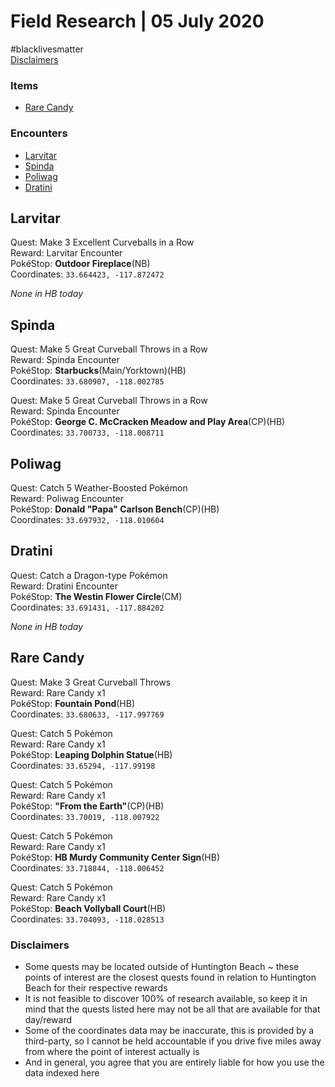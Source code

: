 ﻿# Field Research | 05 July 2020
#blacklivesmatter<br/>
[Disclaimers](https://github.com/naplesyrup/neuroticniantic/blob/master/research.md#disclaimers)

### Items
* [Rare Candy](https://github.com/naplesyrup/neuroticniantic/blob/master/research.md#rare-candy)
### Encounters
- [Larvitar](https://github.com/naplesyrup/neuroticniantic/blob/master/research.md#larvitar)
- [Spinda](https://github.com/naplesyrup/neuroticniantic/blob/master/research.md#spinda)
- [Poliwag](https://github.com/naplesyrup/neuroticniantic/blob/master/research.md#poliwag)
- [Dratini](https://github.com/naplesyrup/neuroticniantic/blob/master/research.md#dratini)

## Larvitar

Quest: Make 3 Excellent Curveballs in a Row<br/>
Reward: Larvitar Encounter<br/>
PokéStop: **Outdoor Fireplace**(NB)<br/>
Coordinates: ``33.664423, -117.872472``

*None in HB today*

## Spinda

Quest: Make 5 Great Curveball Throws in a Row<br/>
Reward: Spinda Encounter<br/>
PokéStop: **Starbucks**(Main/Yorktown)(HB)<br/>
Coordinates: ``33.680907, -118.002785``

Quest: Make 5 Great Curveball Throws in a Row<br/>
Reward: Spinda Encounter<br/>
PokéStop: **George C. McCracken Meadow and Play Area**(CP)(HB)<br/>
Coordinates: ``33.700733, -118.008711``

## Poliwag

Quest: Catch 5 Weather-Boosted Pokémon<br/>
Reward: Poliwag Encounter<br/>
PokéStop: **Donald "Papa" Carlson Bench**(CP)(HB)<br/>
Coordinates: ``33.697932, -118.010604``

## Dratini

Quest: Catch a Dragon-type Pokémon<br/>
Reward: Dratini Encounter<br/>
PokéStop: **The Westin Flower Circle**(CM)<br/>
Coordinates: ``33.691431, -117.884202``

*None in HB today*

## Rare Candy

Quest: Make 3 Great Curveball Throws<br/>
Reward: Rare Candy x1<br/>
PokéStop: **Fountain Pond**(HB)<br/>
Coordinates: ``33.680633, -117.997769``


Quest: Catch 5 Pokémon<br/>
Reward: Rare Candy x1<br/>
PokéStop: **Leaping Dolphin Statue**(HB)<br/>
Coordinates: ``33.65294, -117.99198``


Quest: Catch 5 Pokémon<br/>
Reward: Rare Candy x1<br/>
PokéStop: **"From the Earth"**(CP)(HB)<br/>
Coordinates: ``33.70019, -118.007922``

Quest: Catch 5 Pokémon<br/>
Reward: Rare Candy x1<br/>
PokéStop: **HB Murdy Community Center Sign**(HB)<br/>
Coordinates: ``33.718844, -118.006452``

Quest: Catch 5 Pokémon<br/>
Reward: Rare Candy x1<br/>
PokéStop: **Beach Vollyball Court**(HB)<br/>
Coordinates: ``33.704093, -118.028513``


### Disclaimers
* Some quests may be located outside of Huntington Beach ~ these points of interest are the closest quests found in relation to Huntington Beach for their respective rewards
* It is not feasible to discover 100% of research available, so keep it in mind that the quests listed here may not be all that are available for that day/reward
* Some of the coordinates data may be inaccurate, this is provided by a third-party, so I cannot be held accountable if you drive five miles away from where the point of interest actually is
* And in general, you agree that you are entirely liable for how you use the data indexed here
